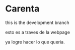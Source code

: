# Carenta

this is the development branch

esto es a traves de la webpage


ya logre hacer lo que queria.